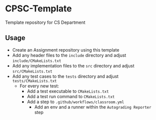 # CPSC-Template
Template repository for CS Department

## Usage
- Create an Assignment repository using this template
- Add any header files to the `include` directory and adjust `include/CMakeLists.txt`
- Add any implementation files to the `src` directory and adjust `src/CMakeLists.txt`
- Add any test cases to the `tests` directory and adjust `tests/CMakeLists.txt`
  - For every new test:
    - Add a test executable to `CMakeLists.txt`
    - Add a test run command to `CMakeLists.txt`
    - Add a step to `.github/workflows/classroom.yml`
      - Add an env and a runner within the `Autograding Reporter` step
